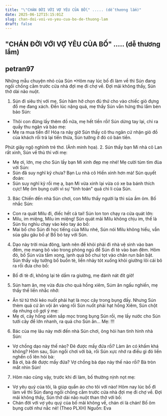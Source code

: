 ```yaml
---
title: "\"CHÁN ĐỜI VỚI VỢ YÊU CỦA BỐ\" ..... (dễ thương lắm)"
date: 2025-06-12T15:15:01Z
slug: chan-doi-voi-vo-yeu-cua-bo-de-thuong-lam
draft: false
---
```


## "CHÁN ĐỜI VỚI VỢ YÊU CỦA BỐ" ..... (dễ thương lắm)

## petran97

Những mẫu chuyện nhỏ của Sún
*Hôm nay lúc bố đi làm về thì Sún đang ngồi chống cằm trước cửa nhà đợi mẹ đi chợ về. Đợi mãi không thấy, Sún thở dài não nuột.
 

 
1. Sún đi siêu thị với mẹ, Sún hăm hở chọn đủ thứ cho vào chiếc giỏ đựng đồ mẹ đang xách. Đến lúc nặng quá, mẹ thấy Sún vẫn hứng thú lắm bèn bảo Sún:
- Thôi con đừng lấy thêm đồ nữa, mẹ hết tiền rồi!
Sún dừng tay lại, chỉ ra quầy thu ngân và bảo mẹ:
- Mẹ ra mua tiền đi!
Hóa ra nãy giờ Sún thấy cô thu ngân cứ nhận giỏ đồ của khách rồi trả lại tiền thừa, Sún tưởng ở đó có bán tiền.
 

 
Phút giây ngộ nghĩnh trẻ thơ. (Ảnh minh họa).
2. Sún thấy bạn Mi nhà cô Lan rất xinh, Sún về thủ thỉ với mẹ:
- Mẹ ơi, lớn, mẹ cho Sún lấy bạn Mi xinh đẹp mẹ nhé!
Mẹ cười tủm tỉm đùa với Sún:
- Sún đã suy nghĩ kỹ chưa? Bạn Lu nhà cô Hiền xinh hơn mà!
Sún quyết đoán:
- Sún suy nghĩ kỹ rồi mẹ ạ, bạn Mi vừa xinh lại vừa có xe ba bánh thích cực!
Mẹ ôm bụng cười vì sự "tính toán" quá chi li của Sún.
 
3. Bác Chiến đến nhà Sún chơi, con Milu thấy người lạ thì sủa ầm ỏm. Bố nhắc Sún:
- Con ra quát Milu đi, điếc hết cả tai!
Sún lon ton chạy ra cửa quát lớn:
- Milu, im miệng, Milu im miệng!
Sún quát mãi Milu không chịu im, thế là Sún tiu nghỉu chạy vào kéo tay áo bố:
- Mai bố cho Sún đi học tiếng của Milu nhé, Sún nói Milu không hiểu, vẫn sủa gâu gâu bố ạ!
Bố bó tay với Sún.
 
4. Dạo này trời mùa đông, lạnh nên để khỏi phải đi nhà vệ sinh vào ban đêm, mẹ mang bô vào trong phòng ngủ để Sún đi tè vào ban đêm. Hôm đó, bố Sún vừa tắm xong, lạnh quá bố chui tọt vào chăn run bần bật. Sún thấy vậy tưởng bố buồn tè, liền nhảy tót xuống khỏi giường lôi cái bô ra rồi đưa cho bố:
- Bố đi tè đi, không lại tè dầm ra giường, mẹ đánh nát đít giờ!
 
5. Sún ham ăn, mẹ vừa đưa cho quả hồng xiêm, Súm ăn ngấu nghiến, mẹ thấy thế liền nhắc nhở:
- Ăn từ từ thôi kẻo nuốt phải hạt là mọc cây trong bụng đấy.
Nhưng Sún thèm quá cứ ăn vội ăn vàng rồi Sún nuốt phải hạt hồng Xiêm, Sún chột dạ nhưng cô gợi ý mẹ:
- Mẹ ơi, cây hồng xiêm sắp mọc trong bụng Sún rồi, mẹ lấy nước cho Sún tưới cây để lớn nhanh, ra quả cho Sún ăn...
Mẹ: !!!
 
6. Bác của mẹ lâu này mới đến nhà Sún chơi, ông hỏi han tình hình nhà Sún:
- Vợ chồng dạo này thế nào? Đẻ được mấy đứa rồi? Làm ăn có khấm khá không?
Hôm sau, Sún ngồi chơi với bà, rồi Sún xực nhớ ra điều gì đó liền nghển cổ lên hỏi bà:
- Bà ơi, bà đẻ được mấy đứa? Vợ chồng bà dạo này thế nào rồi?
Bà tròn mắt nhìn Sún!
 
7. Hôm nào cũng vậy, trước khi đi làm, bố thường nịnh nọt mẹ:
- Vợ yêu quý của tôi, là giúp quần áo cho tôi với nào!
Hôm nay lúc bố đi làm về thì Sún đang ngồi chống cằm trước cửa nhà đợi mẹ đi chợ về. Đợi mãi không thấy, Sún thở dài não nuột than thở với bố:
- Chán đời với vợ yêu quý của bố mãi không về, chán ơi là chán!
Bố ôm bụng cười như nắc nẻ!
(Theo PLXH)
Nguồn: Eva